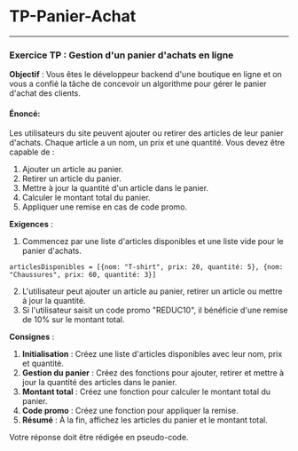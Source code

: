# TP-Panier-Achat

---

### **Exercice TP : Gestion d'un panier d'achats en ligne**

**Objectif** : Vous êtes le développeur backend d'une boutique en ligne et on vous a confié la tâche de concevoir un algorithme pour gérer le panier d'achat des clients.

#### **Énoncé**:

Les utilisateurs du site peuvent ajouter ou retirer des articles de leur panier d'achats. Chaque article a un nom, un prix et une quantité. Vous devez être capable de :

1. Ajouter un article au panier.
2. Retirer un article du panier.
3. Mettre à jour la quantité d'un article dans le panier.
4. Calculer le montant total du panier.
5. Appliquer une remise en cas de code promo.

**Exigences** :

1. Commencez par une liste d'articles disponibles et une liste vide pour le panier d'achats.
```
articlesDisponibles = [{nom: "T-shirt", prix: 20, quantité: 5}, {nom: "Chaussures", prix: 60, quantité: 3}]
```
2. L'utilisateur peut ajouter un article au panier, retirer un article ou mettre à jour la quantité.
3. Si l'utilisateur saisit un code promo "REDUC10", il bénéficie d'une remise de 10% sur le montant total.

**Consignes** :

1. **Initialisation** : Créez une liste d'articles disponibles avec leur nom, prix et quantité.
2. **Gestion du panier** : Créez des fonctions pour ajouter, retirer et mettre à jour la quantité des articles dans le panier.
3. **Montant total** : Créez une fonction pour calculer le montant total du panier.
4. **Code promo** : Créez une fonction pour appliquer la remise.
5. **Résumé** : À la fin, affichez les articles du panier et le montant total.

Votre réponse doit être rédigée en pseudo-code.
